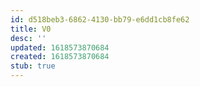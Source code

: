 ```yaml
---
id: d518beb3-6862-4130-bb79-e6dd1cb8fe62
title: V0
desc: ''
updated: 1618573870684
created: 1618573870684
stub: true
---
```



